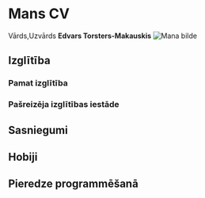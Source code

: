 # Mans CV
Vārds,Uzvārds __Edvars Torsters-Makauskis__
![Mana bilde](https://user-images.githubusercontent.com/78017246/106501472-e0f19700-64cb-11eb-8894-a8a5046971c2.jpg)
## Izglītība

### Pamat izglītība


### Pašreizēja izglītības iestāde



## Sasniegumi


## Hobiji


## Pieredze programmēšanā

